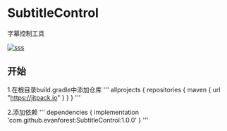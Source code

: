 # SubtitleControl
字幕控制工具

[![sss](https://jitpack.io/v/evanforest/SubtitleControl.svg)](https://jitpack.io/#evanforest/SubtitleControl)

## 开始
1.在根目录build.gradle中添加仓库
'''
allprojects {
	repositories {
		maven { url "https://jitpack.io" }
	}
}
'''

2.添加依赖
'''
dependencies {
    implementation 'com.github.evanforest:SubtitleControl:1.0.0'
}
'''


